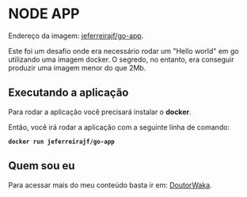 # NODE APP
Endereço da imagem: [jeferreirajf/go-app](https://hub.docker.com/repository/docker/jeferreirajf/go-app).

Este foi um desafio onde era necessário rodar um "Hello world" em go utilizando uma imagem docker.
O segredo, no entanto, era conseguir produzir uma imagem menor do que 2Mb.

## Executando a aplicação
Para rodar a aplicação você precisará instalar o **docker**.

Então, você irá rodar a aplicação com a seguinte linha de comando:

**``docker run jeferreirajf/go-app``**

## Quem sou eu

Para acessar mais do meu conteúdo basta ir em: [DoutorWaka](http://doutorwaka.tech/youtube).